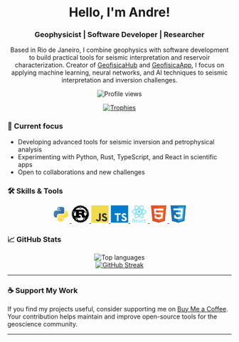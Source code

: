<h1 align="center">Hello, I'm Andre!</h1>
<h3 align="center">Geophysicist | Software Developer | Researcher</h3>

<p align="center">
  Based in Rio de Janeiro, I combine geophysics with software development to build practical tools for seismic interpretation and reservoir characterization. Creator of <a href="https://geofisicahub.me/">GeofisicaHub</a> and <a href="https://geofisicahub.me/app">GeofisicaApp</a>, I focus on applying machine learning, neural networks, and AI techniques to seismic interpretation and inversion challenges.
</p>


<p align="center">
  <img src="https://komarev.com/ghpvc/?username=albano-a&label=Profile%20views&color=0e75b6&style=flat" alt="Profile views" />
</p>

<p align="center">
  <a href="https://github.com/ryo-ma/github-profile-trophy"><img src="https://github-profile-trophy.vercel.app/?username=albano-a&theme=darkhub&column=3" alt="Trophies" /></a>
</p>

### 🚀 Current focus  
- Developing advanced tools for seismic inversion and petrophysical analysis  
- Experimenting with Python, Rust, TypeScript, and React in scientific apps  
- Open to collaborations and new challenges  

### 🛠️ Skills & Tools  
<p align="center">  
  <a href="https://www.python.org" target="_blank" rel="noreferrer"> <img src="https://raw.githubusercontent.com/devicons/devicon/master/icons/python/python-original.svg" width="40" height="40" alt="Python"/> </a>  
  <a href="https://www.rust-lang.org" target="_blank" rel="noreferrer"> <img src="https://raw.githubusercontent.com/devicons/devicon/master/icons/rust/rust-original.svg" width="40" height="40" alt="Rust"/> </a>  
  <a href="https://developer.mozilla.org/en-US/docs/Web/JavaScript" target="_blank" rel="noreferrer"> <img src="https://raw.githubusercontent.com/devicons/devicon/master/icons/javascript/javascript-original.svg" width="40" height="40" alt="JavaScript"/> </a>  
  <a href="https://www.typescriptlang.org" target="_blank" rel="noreferrer"> <img src="https://raw.githubusercontent.com/devicons/devicon/master/icons/typescript/typescript-original.svg" width="40" height="40" alt="TypeScript"/> </a>  
  <a href="https://reactjs.org" target="_blank" rel="noreferrer"> <img src="https://raw.githubusercontent.com/devicons/devicon/master/icons/react/react-original-wordmark.svg" width="40" height="40" alt="React"/> </a>  
  <a href="https://developer.mozilla.org/en-US/docs/Web/HTML" target="_blank" rel="noreferrer"> <img src="https://raw.githubusercontent.com/devicons/devicon/master/icons/html5/html5-original.svg" width="40" height="40" alt="HTML5"/> </a>  
  <a href="https://developer.mozilla.org/en-US/docs/Web/CSS" target="_blank" rel="noreferrer"> <img src="https://raw.githubusercontent.com/devicons/devicon/master/icons/css3/css3-original.svg" width="40" height="40" alt="CSS3"/> </a>  
</p>

### 📈 GitHub Stats  
<p align="center">  
  <img src="https://github-readme-stats.vercel.app/api/top-langs/?username=albano-a&hide=jupyter%20notebook,astro,css&theme=tokyonight" alt="Top languages" />  
  <br>  
  <a href="https://git.io/streak-stats"><img src="https://github-readme-streak-stats.herokuapp.com?user=albano-a&theme=vue-dark&date_format=j%20M%5B%20Y%5D" alt="GitHub Streak" /></a>  
</p>

---

### ☕ Support My Work  
If you find my projects useful, consider supporting me on <a href="https://www.buymeacoffee.com/andrealbano">Buy Me a Coffee</a>. Your contribution helps maintain and improve open-source tools for the geoscience community.

---

